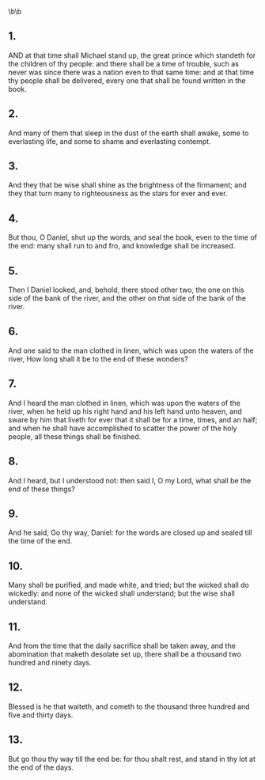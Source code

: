 \b\b
## 1.
AND at that time shall Michael stand up, the great prince which standeth for the children of thy people: and there shall be a time of trouble, such as never was since there was a nation even to that same time: and at that time thy people shall be delivered, every one that shall be found written in the book.
## 2.
And many of them that sleep in the dust of the earth shall awake, some to everlasting life, and some to shame and everlasting contempt.
## 3.
And they that be wise shall shine as the brightness of the firmament; and they that turn many to righteousness as the stars for ever and ever.
## 4.
But thou, O Daniel, shut up the words, and seal the book, even to the time of the end: many shall run to and fro, and knowledge shall be increased.
## 5.
Then I Daniel looked, and, behold, there stood other two, the one on this side of the bank of the river, and the other on that side of the bank of the river.
## 6.
And one said to the man clothed in linen, which was upon the waters of the river, How long shall it be to the end of these wonders?
## 7.
And I heard the man clothed in linen, which was upon the waters of the river, when he held up his right hand and his left hand unto heaven, and sware by him that liveth for ever that it shall be for a time, times, and an half; and when he shall have accomplished to scatter the power of the holy people, all these things shall be finished.
## 8.
And I heard, but I understood not: then said I, O my Lord, what shall be the end of these things?
## 9.
And he said, Go thy way, Daniel: for the words are closed up and sealed till the time of the end.
## 10.
Many shall be purified, and made white, and tried; but the wicked shall do wickedly: and none of the wicked shall understand; but the wise shall understand.
## 11.
And from the time that the daily sacrifice shall be taken away, and the abomination that maketh desolate set up, there shall be a thousand two hundred and ninety days.
## 12.
Blessed is he that waiteth, and cometh to the thousand three hundred and five and thirty days.
## 13.
But go thou thy way till the end be: for thou shalt rest, and stand in thy lot at the end of the days.
